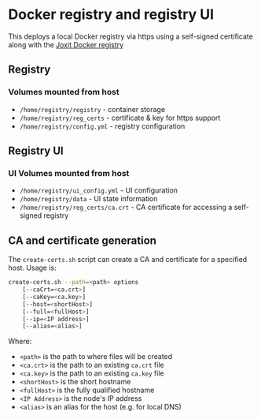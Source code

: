 # Docker registry and registry UI

This deploys a local Docker registry via https using a self-signed certificate
along with the [Joxit Docker registry](https://github.com/Joxit/docker-registry-ui)

## Registry

### Volumes mounted from host

- `/home/registry/registry` - container storage
- `/home/registry/reg_certs` - certificate & key for https support
- `/home/registry/config.yml` - registry configuration

## Registry UI

### UI Volumes mounted from host

- `/home/registry/ui_config.yml` - UI configuration
- `/home/registry/data` - UI state information
- `/home/registry/reg_certs/ca.crt` - CA certificate for accessing a self-signed registry

## CA and certificate generation

The `create-certs.sh` script can create a CA and certificate for a specified host.  Usage is:

```bash
create-certs.sh --path=<path> options
    [--caCrt=<ca.crt>]
    [--caKey=<ca.key>]
    [--host=<shortHost>]
    [--full=<fullHost>]
    [--ip=<IP address>]
    [--alias=<alias>]

```

Where:

- `<path>` is the path to where files will be created
- `<ca.crt>` is the path to an existing `ca.crt` file
- `<ca.key>` is the path to an existing `ca.key` file
- `<shortHost>` is the short hostname
- `<fullHost>` is the fully qualified hostname
- `<IP Address>` is the node's IP address
- `<alias>` is an alias for the host (e.g. for local DNS)
